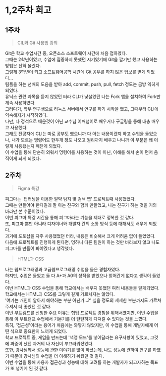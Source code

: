 # 1,2주차 회고

## 1주차

> CIL와 Git 사용법 강의

Git은 학교 수업시간 중, 오픈소스 소프트웨어 시간에 처음 접하였다.
<br>
그때는 2학년이었고, 수업에 집중하지 못했던 시기였기에 Git을 깔기만 했고 사용하는 방법은 전혀 몰랐다.
<br>
그렇게 3학년이 되고 소프트웨어공학 시간에 Git 공부를 하지 않은 업보를 받게 되었다...
<br>
팀플을 하는 선배의 도움을 받아 add, commit, push, pull, fetch 정도는 금방 익히게 되었다.
<br>
유닉스 관련 과목을 듣지 않았던 터라 CLI가 낯설었던 나는 Fork 앱을 설치하여 Fork만 계속 사용하였다.
<br>
그러다가, 학부 연구생으로 리눅스 서버에서 연구를 하기 시작을 했고, 그때부터 CLI에 익숙해지기 시작하였다.
<br>
다만, 다 정석으로 배운것이 아닌 교수님 어깨넘어로 배우거나 구글링을 통해 대충 배우고 사용했다.
<br>
그래도 전공자에 CLI는 따로 공부도 했으니까 다 아는 내용이겠지 하고 수업을 들었으나, 내가 모르는 명령어도 한두개 정도 나오고 원리까지 배우고 나니까 이 부분은 왜 이렇게 사용됐는지 깨닫게 되었다.
<br>
이 수업을 통해 단순히 외워서 명령어를 사용하는 것이 아닌, 이해를 해서 손이 먼저 움직이게 되게 되었다.

## 2주차

> Figma 특강

피그마는 '딥러닝을 이용한 알약 탐지 및 검색 앱' 프로젝트때 사용했었다.
<br>
그때는 만들어야 한다길래 잘 아는 친구와 함께 만들었고, 나는 친구가 하는 것을 거의 바라만 본 수준이었다.
<br>
이번 피그마 특강 시간을 통해 피그마라는 기능을 제대로 정복한 것 같다.
<br>
또, 피그마 뿐만 아니라 디자이너와 개발자 간의 소통 방식 등에 대해서도 배우게 되었다.
<br>
과거에 포토샵을 자주 사용했었던 터라, 내용은 비슷해서 크게 어려움 없이 들었었다.
<br>
다음에 프로젝트를 진행하게 된다면, 멍하니 다른 팀원이 하는 것만 바라보지 않고 나도 피그마를 만들어 봐야겠다고 생각했다.

> HTML과 CSS

나는 웹프로그래밍과 고급웹프로그래밍 수업을 들은 경험자였다.
<br>
하지만, 수업은 들었고 둘 다 A+과 A0의 성적을 받았으나 얻어간게 없다고 생각이 들었다.
<br>
이번 HTML과 CSS 수업을 통해 학교에서는 배우지 못했던 여러 내용들을 알게되었다.
<br>
학교에서는 HTML과 CSS를 그렇게 깊게 가르치지는 않았다.
<br>
'여기는 개인이 알아서 해야하는 부분 아닌가...?' 싶을 정도의 세세한 부분까지도 가르쳐 주셔서 더 좋았던 것 같다.
<br>
이번 부트캠프를 신청한 주요 이유는 협업 프로젝트 경험을 위해서였지만, 이번 수업을 통해 이 부트캠프 수업에서 기본기를 더 탄탄하게 다져갈 수 있다는 것을 느꼈다.
<br>
특히, '접근성'이라는 용어가 처음에는 와닿지 않았지만, 이 수업을 통해 개발자에게 어떤 식으로 중요한지 느끼게 되었다.
<br>
학교 프로젝트 중, 게임을 만드는데 '색맹 모드'를 넣어달라는 요구사항이 있었고, 그것에 짜증이 났던 과거의 나 자신이 부끄러워졌었다.
<br>
또한, 강사님께서 성능에 관한 이야기를 많이 하셨는데, 나도 성능에 관하여 연구를 하였기 때문에 강사님의 수업을 더 이해하기 쉬웠던 것 같다.
<br>
이번 수업을 통해 사용자 접근성과 성능에 대해 고려를 하는 개발자가 되고자하는 목표가 또 생기게 된 것 같다.
